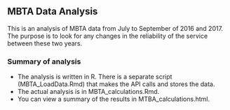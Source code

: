 ## MBTA Data Analysis

This is an analysis of MBTA data from July to September of 2016 and 2017. The purpose is to look for any changes in the reliability of the service between these two years.

### Summary of analysis

- The analysis is written in R. There is a separate script (MBTA_LoadData.Rmd) that makes the API calls and stores the data.
- The actual analysis is in MBTA_calculations.Rmd.
- You can view a summary of the results in MTBA_calculations.html.
